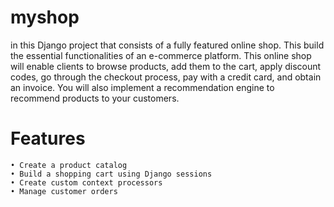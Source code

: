 # myshop
in this Django project that consists of a fully featured online shop. This build the essential functionalities of an e-commerce platform. This online shop will enable clients to browse products, add them to the cart, apply discount codes, go through the checkout process, pay with a credit card, and obtain an invoice. 
You will also implement a recommendation engine to recommend products to your customers.
# Features
    • Create a product catalog 
    • Build a shopping cart using Django sessions 
    • Create custom context processors 
    • Manage customer orders
